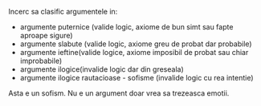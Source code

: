 Incerc sa clasific argumentele in: 
- argumente puternice (valide logic, axiome de bun simt sau fapte aproape sigure)
- argumente slabute (valide logic, axiome greu de probat dar probabile)
- argumente ieftine(valide logice, axiome imposibil de probat sau chiar improbabile)
- argumente ilogice(invalide logic dar din greseala)
- argumente ilogice rautacioase - sofisme (invalide logic cu rea intentie) 

Asta e un sofism. Nu e un argument doar vrea sa trezeasca emotii.
